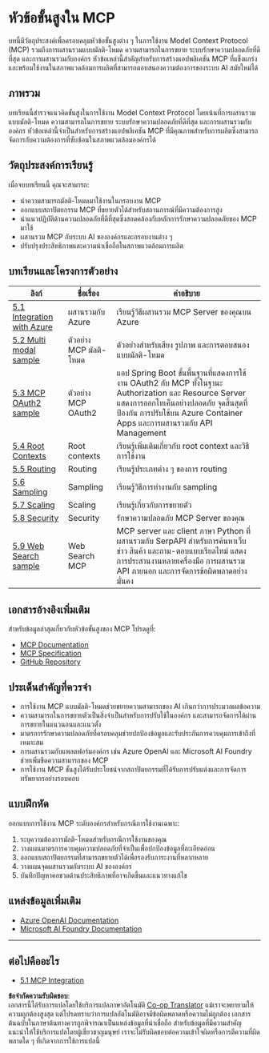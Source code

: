<!--
CO_OP_TRANSLATOR_METADATA:
{
  "original_hash": "494d87e1c4b9239c70f6a341fcc59a48",
  "translation_date": "2025-06-02T19:05:39+00:00",
  "source_file": "05-AdvancedTopics/README.md",
  "language_code": "th"
}
-->
# หัวข้อขั้นสูงใน MCP

บทนี้มีวัตถุประสงค์เพื่อครอบคลุมหัวข้อขั้นสูงต่าง ๆ ในการใช้งาน Model Context Protocol (MCP) รวมถึงการผสานรวมแบบมัลติ-โหมด ความสามารถในการขยาย ระบบรักษาความปลอดภัยที่ดีที่สุด และการผสานรวมกับองค์กร หัวข้อเหล่านี้สำคัญสำหรับการสร้างแอปพลิเคชัน MCP ที่แข็งแกร่งและพร้อมใช้งานในสภาพแวดล้อมการผลิตที่สามารถตอบสนองความต้องการของระบบ AI สมัยใหม่ได้

## ภาพรวม

บทเรียนนี้สำรวจแนวคิดขั้นสูงในการใช้งาน Model Context Protocol โดยเน้นที่การผสานรวมแบบมัลติ-โหมด ความสามารถในการขยาย ระบบรักษาความปลอดภัยที่ดีที่สุด และการผสานรวมกับองค์กร หัวข้อเหล่านี้จำเป็นสำหรับการสร้างแอปพลิเคชัน MCP ที่มีคุณภาพสำหรับการผลิตซึ่งสามารถจัดการกับความต้องการที่ซับซ้อนในสภาพแวดล้อมองค์กรได้

## วัตถุประสงค์การเรียนรู้

เมื่อจบบทเรียนนี้ คุณจะสามารถ:

- นำความสามารถมัลติ-โหมดมาใช้งานในกรอบงาน MCP
- ออกแบบสถาปัตยกรรม MCP ที่ขยายตัวได้สำหรับสถานการณ์ที่มีความต้องการสูง
- นำแนวปฏิบัติด้านความปลอดภัยที่ดีที่สุดซึ่งสอดคล้องกับหลักการรักษาความปลอดภัยของ MCP มาใช้
- ผสานรวม MCP กับระบบ AI ขององค์กรและกรอบงานต่าง ๆ
- ปรับปรุงประสิทธิภาพและความน่าเชื่อถือในสภาพแวดล้อมการผลิต

## บทเรียนและโครงการตัวอย่าง

| ลิงก์ | ชื่อเรื่อง | คำอธิบาย |
|------|-------|-------------|
| [5.1 Integration with Azure](./mcp-integration/README.md) | ผสานรวมกับ Azure | เรียนรู้วิธีผสานรวม MCP Server ของคุณบน Azure |
| [5.2 Multi modal sample](./mcp-multi-modality/README.md) | ตัวอย่าง MCP มัลติ-โหมด | ตัวอย่างสำหรับเสียง รูปภาพ และการตอบสนองแบบมัลติ-โหมด |
| [5.3 MCP OAuth2 sample](../../../05-AdvancedTopics/mcp-oauth2-demo) | ตัวอย่าง MCP OAuth2 | แอป Spring Boot ขั้นพื้นฐานที่แสดงการใช้งาน OAuth2 กับ MCP ทั้งในฐานะ Authorization และ Resource Server แสดงการออกโทเค็นอย่างปลอดภัย จุดสิ้นสุดที่ป้องกัน การปรับใช้บน Azure Container Apps และการผสานรวมกับ API Management |
| [5.4 Root Contexts](./mcp-root-contexts/README.md) | Root contexts | เรียนรู้เพิ่มเติมเกี่ยวกับ root context และวิธีการใช้งาน |
| [5.5 Routing](./mcp-routing/README.md) | Routing | เรียนรู้ประเภทต่าง ๆ ของการ routing |
| [5.6 Sampling](./mcp-sampling/README.md) | Sampling | เรียนรู้วิธีการทำงานกับ sampling |
| [5.7 Scaling](./mcp-scaling/README.md) | Scaling | เรียนรู้เกี่ยวกับการขยายตัว |
| [5.8 Security](./mcp-security/README.md) | Security | รักษาความปลอดภัย MCP Server ของคุณ |
| [5.9 Web Search sample](./web-search-mcp/README.md) | Web Search MCP | MCP server และ client ภาษา Python ที่ผสานรวมกับ SerpAPI สำหรับการค้นหาเว็บ ข่าว สินค้า และถาม-ตอบแบบเรียลไทม์ แสดงการประสานงานหลายเครื่องมือ การผสานรวม API ภายนอก และการจัดการข้อผิดพลาดอย่างมั่นคง |

## เอกสารอ้างอิงเพิ่มเติม

สำหรับข้อมูลล่าสุดเกี่ยวกับหัวข้อขั้นสูงของ MCP โปรดดูที่:
- [MCP Documentation](https://modelcontextprotocol.io/)
- [MCP Specification](https://spec.modelcontextprotocol.io/)
- [GitHub Repository](https://github.com/modelcontextprotocol)

## ประเด็นสำคัญที่ควรจำ

- การใช้งาน MCP แบบมัลติ-โหมดช่วยขยายความสามารถของ AI เกินกว่าการประมวลผลข้อความ
- ความสามารถในการขยายตัวเป็นสิ่งจำเป็นสำหรับการปรับใช้ในองค์กร และสามารถจัดการได้ผ่านการขยายในแนวนอนและแนวตั้ง
- มาตรการรักษาความปลอดภัยที่ครอบคลุมช่วยปกป้องข้อมูลและรับประกันการควบคุมการเข้าถึงที่เหมาะสม
- การผสานรวมกับแพลตฟอร์มองค์กร เช่น Azure OpenAI และ Microsoft AI Foundry ช่วยเพิ่มขีดความสามารถของ MCP
- การใช้งาน MCP ขั้นสูงได้รับประโยชน์จากสถาปัตยกรรมที่ได้รับการปรับแต่งและการจัดการทรัพยากรอย่างรอบคอบ

## แบบฝึกหัด

ออกแบบการใช้งาน MCP ระดับองค์กรสำหรับกรณีการใช้งานเฉพาะ:

1. ระบุความต้องการมัลติ-โหมดสำหรับกรณีการใช้งานของคุณ
2. วางแผนมาตรการควบคุมความปลอดภัยที่จำเป็นเพื่อปกป้องข้อมูลที่ละเอียดอ่อน
3. ออกแบบสถาปัตยกรรมที่สามารถขยายตัวได้เพื่อรองรับภาระงานที่หลากหลาย
4. วางแผนจุดผสานรวมกับระบบ AI ขององค์กร
5. บันทึกปัญหาคอขวดด้านประสิทธิภาพที่อาจเกิดขึ้นและแนวทางแก้ไข

## แหล่งข้อมูลเพิ่มเติม

- [Azure OpenAI Documentation](https://learn.microsoft.com/en-us/azure/ai-services/openai/)
- [Microsoft AI Foundry Documentation](https://learn.microsoft.com/en-us/ai-services/)

---

## ต่อไปคืออะไร

- [5.1 MCP Integration](./mcp-integration/README.md)

**ข้อจำกัดความรับผิดชอบ**:  
เอกสารนี้ได้รับการแปลโดยใช้บริการแปลภาษาอัตโนมัติ [Co-op Translator](https://github.com/Azure/co-op-translator) แม้เราจะพยายามให้ความถูกต้องสูงสุด แต่โปรดทราบว่าการแปลอัตโนมัติอาจมีข้อผิดพลาดหรือความไม่ถูกต้อง เอกสารต้นฉบับในภาษาต้นทางควรถูกพิจารณาเป็นแหล่งข้อมูลที่น่าเชื่อถือ สำหรับข้อมูลที่มีความสำคัญ แนะนำให้ใช้บริการแปลโดยผู้เชี่ยวชาญมนุษย์ เราจะไม่รับผิดชอบต่อความเข้าใจผิดหรือการตีความที่ผิดพลาดใด ๆ ที่เกิดจากการใช้การแปลนี้